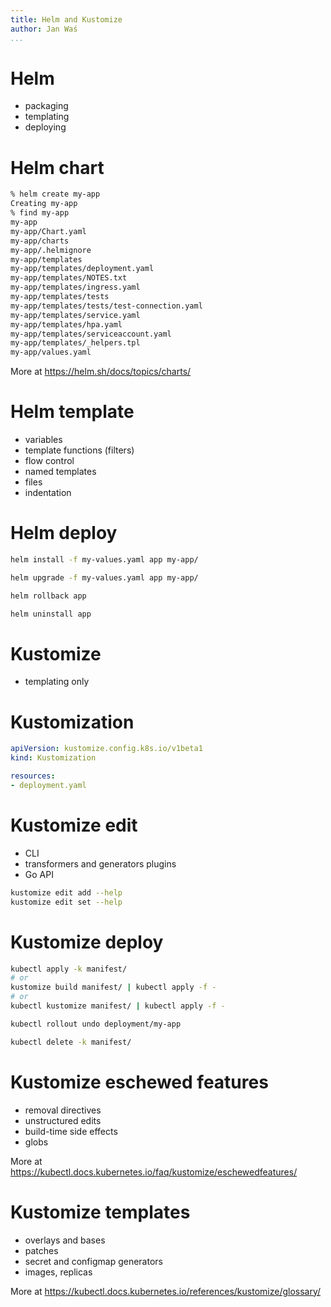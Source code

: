 ```yaml
---
title: Helm and Kustomize
author: Jan Waś
...
```


# Helm

* packaging
* templating
* deploying

# Helm chart

```bash
% helm create my-app
Creating my-app
% find my-app
my-app
my-app/Chart.yaml
my-app/charts
my-app/.helmignore
my-app/templates
my-app/templates/deployment.yaml
my-app/templates/NOTES.txt
my-app/templates/ingress.yaml
my-app/templates/tests
my-app/templates/tests/test-connection.yaml
my-app/templates/service.yaml
my-app/templates/hpa.yaml
my-app/templates/serviceaccount.yaml
my-app/templates/_helpers.tpl
my-app/values.yaml
```

More at https://helm.sh/docs/topics/charts/

<!--
describe structure, short on metadata, versioning, dependencies
-->

# Helm template

* variables
* template functions (filters)
* flow control
* named templates
* files
* indentation

<!--
TODO: flow control includes named template segments
-->

# Helm deploy

```bash
helm install -f my-values.yaml app my-app/

helm upgrade -f my-values.yaml app my-app/

helm rollback app

helm uninstall app
```

# Kustomize

* templating only

# Kustomization

```yaml
apiVersion: kustomize.config.k8s.io/v1beta1
kind: Kustomization

resources:
- deployment.yaml
```

# Kustomize edit

* CLI
* transformers and generators plugins
* Go API

```bash
kustomize edit add --help
kustomize edit set --help
```

# Kustomize deploy

```bash
kubectl apply -k manifest/
# or
kustomize build manifest/ | kubectl apply -f -
# or
kubectl kustomize manifest/ | kubectl apply -f -

kubectl rollout undo deployment/my-app

kubectl delete -k manifest/
```

# Kustomize eschewed features

* removal directives
* unstructured edits
* build-time side effects
* globs

More at https://kubectl.docs.kubernetes.io/faq/kustomize/eschewedfeatures/

<!--
TODO: install, update, rollback, uninstall
-->

# Kustomize templates

* overlays and bases
* patches
* secret and configmap generators
* images, replicas

More at https://kubectl.docs.kubernetes.io/references/kustomize/glossary/
